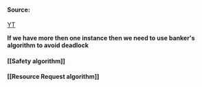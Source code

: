 #### Source:
[YT](https://www.youtube.com/watch?v=u2yvDHVVgZk&list=PLXj4XH7LcRfDrdQuJTHIPmKMpa7eYVaPm&index=43)

**If we have more then one instance then we need to use banker's algorithm to avoid deadlock**

#### [[Safety algorithm]]

#### [[Resource Request algorithm]]
